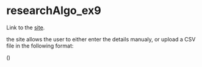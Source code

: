 # researchAlgo_ex9
 
 Link to the [site](http://itayhasidi.pythonanywhere.com/).


the site allows the user to either enter the details manualy, or upload a CSV file in the following format:

()
